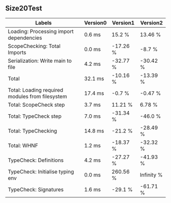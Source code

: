 
## Size20Test

Labels|Version0|Version1|Version2
---|---|---|---
Loading: Processing import dependencies|0.6 ms|15.2 %|13.46 %
ScopeChecking: Total Imports|0.0 ms|-17.26 %|-8.7 %
Serialization: Write main to file|4.2 ms|-32.77 %|-30.42 %
Total|32.1 ms|-10.16 %|-13.39 %
Total: Loading required modules from filesystem|17.4 ms|-0.7 %|-0.47 %
Total: ScopeCheck step|3.7 ms|11.21 %|6.78 %
Total: TypeCheck step|7.0 ms|-31.34 %|-46.0 %
Total: TypeChecking|14.8 ms|-21.2 %|-28.49 %
Total: WHNF|1.2 ms|-18.37 %|-32.32 %
TypeCheck: Definitions|4.2 ms|-27.27 %|-41.93 %
TypeCheck: Initialise typing env|0.0 ms|260.56 %|Infinity %
TypeCheck: Signatures|1.6 ms|-29.1 %|-61.71 %

